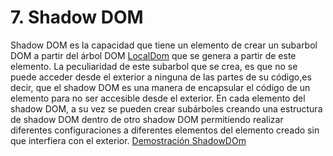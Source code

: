 # 7. Shadow DOM

Shadow DOM es la capacidad que tiene un elemento de crear un subarbol DOM a partir del árbol DOM [LocalDom](./localDom.md) que se genera a partir de este elemento. 
La peculiaridad de este subarbol que se crea, es que no se puede acceder desde el exterior a ninguna de las partes de su código,es decir, que el shadow DOM es una manera de encapsular el código de un elemento para no ser accesible desde el exterior.
En cada elemento del shadow DOM, a su vez se pueden crear subárboles creando una estructura de shadow DOM dentro de otro shadow DOM permitiendo realizar diferentes configuraciones a diferentes elementos del elemento creado sin que interfiera con el exterior.
[Demostración ShadowDOm](https://shop.polymer-project.org/)